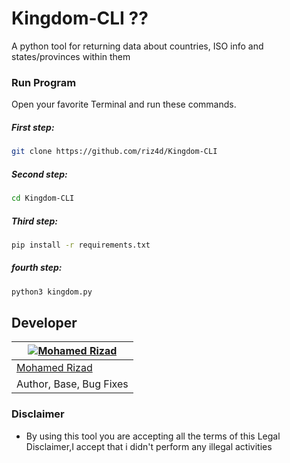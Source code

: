 # Kingdom-CLI ??
A python tool for returning data about countries, ISO info and states/provinces within them

### Run Program

Open your favorite Terminal and run these commands.

##### First step:

```sh
git clone https://github.com/riz4d/Kingdom-CLI
```

##### Second step:

```sh
cd Kingdom-CLI
```

##### Third step:

```sh
pip install -r requirements.txt
```

##### fourth step:

```sh
python3 kingdom.py
```

## Developer

[![Mohamed Rizad](https://github.com/riz4d.png?size=100)](https://github.com/riz4d) |
----|
[Mohamed Rizad](https://t.me/riz4d) |
Author, Base, Bug Fixes  |


### Disclaimer
 - By using this tool you are accepting all the terms of this Legal Disclaimer,I accept that i didn't perform any illegal activities
